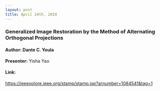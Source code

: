 ```yaml
---
layout: post
title: April 24th, 2019
---
```


### Generalized Image Restoration by the Method of Alternating Orthogonal Projections

#### Author: Dante C. Youla

**Presenter:** Yisha Yao

#### Link:

https://ieeexplore.ieee.org/stamp/stamp.jsp?arnumber=1084541&tag=1
